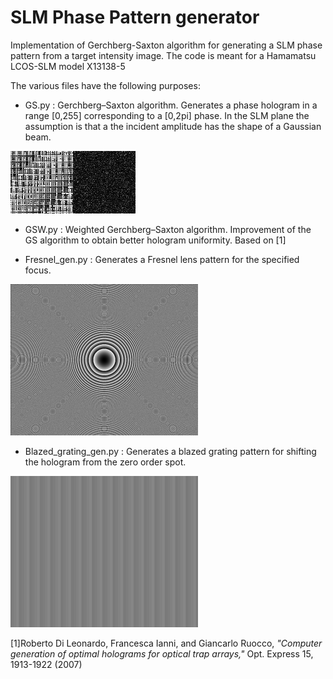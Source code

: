 # SLM Phase Pattern generator

Implementation of Gerchberg-Saxton algorithm for generating a SLM phase pattern from a target intensity image.
The code is meant for a Hamamatsu LCOS-SLM model X13138-5

The various files have the following purposes:
* GS.py : Gerchberg–Saxton algorithm. Generates a phase hologram in a range [0,255] corresponding to a [0,2pi] phase. In the SLM plane the assumption is that a the incident amplitude has the shape of a Gaussian beam.

![Algo_conv](https://github.com/mmazzanti/SLM_phase_pattern/blob/master/Presentation_files/SLM_evol_show.gif )

* GSW.py : Weighted Gerchberg–Saxton algorithm. Improvement of the GS algorithm to obtain better hologram uniformity. Based on [1]

* Fresnel_gen.py : Generates a Fresnel lens pattern for the specified focus.

![Frestnel lens](https://github.com/mmazzanti/SLM_phase_pattern/blob/master/Presentation_files/Lens_show.png )


* Blazed_grating_gen.py : Generates a blazed grating pattern for shifting the hologram from the zero order spot.

![blazed_grating](https://github.com/mmazzanti/SLM_phase_pattern/blob/master/Presentation_files/Grating_show.png )


[1]Roberto Di Leonardo, Francesca Ianni, and Giancarlo Ruocco, *"Computer generation of optimal holograms for optical trap arrays,"* Opt. Express 15, 1913-1922 (2007)
